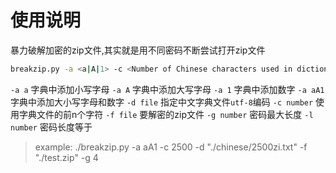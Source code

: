 # 使用说明
暴力破解加密的zip文件,其实就是用不同密码不断尝试打开zip文件
```bash
breakzip.py -a <a|A|1> -c <Number of Chinese characters used in dictionary> -d <dictionary file> -f <zip file>
```
`-a a` 字典中添加小写字母
`-a A` 字典中添加大写字母
`-a 1` 字典中添加数字
`-a aA1` 字典中添加大小写字母和数字
`-d file` 指定中文字典文件`utf-8`编码
`-c number` 使用字典文件的前n个字符
`-f file` 要解密的zip文件
`-g number` 密码最大长度
`-l number` 密码长度等于

> example: 
> ./breakzip.py -a aA1 -c 2500 -d "./chinese/2500zi.txt" -f "./test.zip" -g 4
